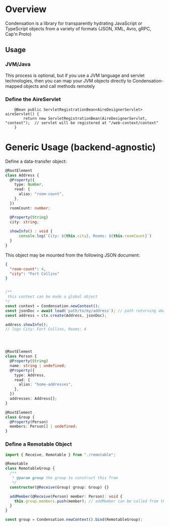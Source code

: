 # Overview


Condensation is a library for transparently hydrating JavaScript or 
TypeScript objects from a variety of formats 
(JSON, XML, Avro, gRPC, Cap'n Proto)
## Usage

### JVM/Java

This process is optional, but if you use a JVM language and servlet technologies, then you
can map your JVM objects directly to Condensation-mapped objects and call methods remotely

### Define the AireServlet

```
    @Bean public ServletRegistrationBean<AireDesignerServlet> aireServlet() {
        return new ServletRegistrationBean(AireDesignerServlet, "context");  // servlet will be registered at "/web-context/context"
    }
```

# Generic Usage (backend-agnostic)

Define a data-transfer object:

```typescript
@RootElement
class Address {
  @Property({
    type: Number,
    read: {
      alias: "room-count",
    },
  })
  roomCount: number;

  @Property(String)
  city: string;
    
  showInfo() : void {
      console.log(`City: ${this.city}, Rooms: ${this.roomCount}`)
  }   
}
```

This object may be mounted from the following JSON document:

```json
{
  "room-count": 4,
  "city": "Fort Collins"
}

```
```typescript

/**
 this context can be made a global object
*/     
const context = Condensation.newContext();
const jsonDoc = await load('path/to/my/address'); // path returning above document
const address = ctx.create(Address, jsonDoc);

address.showInfo();
// logs City: Fort Collins, Rooms: 4



```

```typescript


@RootElement
class Person {
  @Property(String)
  name: string | undefined;
  @Property({
    type: Address,
    read: {
      alias: "home-addresses",
    },
  })
  addresses: Address[];
}

@RootElement
class Group {
  @Property(Person)
  members: Person[] | undefined;
}
```

### Define a Remotable Object

```typescript
import { Receive, Remotable } from "./remotable";

@Remotable
class RemotableGroup {
  /**
   * @param group the group to construct this from
   */
  constructor(@Receive(Group) group: Group) {}

  addMember(@Receive(Person) member: Person): void {
    this.group.members.push(member); // addMember can be called from the server-side
  }
}

const group = Condensation.newContext().bind(RemotableGroup);
```


